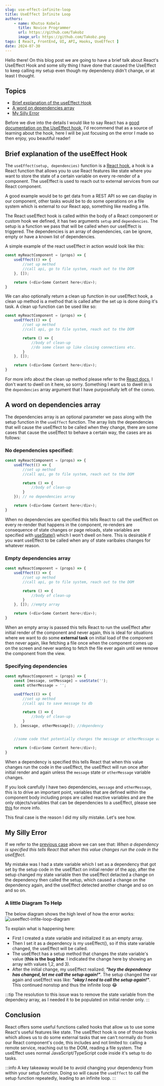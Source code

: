 ```yaml
---
slug: use-effect-infinite-loop
title: UseEffect Infinite Loop
authors: 
    - name: Khutso Kobela
      title: Novice Programmer
      url: https://github.com/Takobz
      image_url: https://github.com/Takobz.png
tags: [ React, FrontEnd, UI, API, Hooks, UseEffect ]
date: 2024-07-30
---
```


Hello there! On this blog post we are going to have a brief talk about React's UseEffect Hook and some silly thing I have done that caused the UseEffect to keep calling my setup even though my dependency didn't change, or at least I thought.

<!--truncate-->

## Topics
- [Brief explanation of the useEffect Hook](#brief-explanation-of-the-useeffect-hook)
- [A word on dependencies array](#a-word-on-dependencies-array)
- [My Silly Error](#my-silly-error)

Before we dive into the details I would like to say React has a [good documentation on the UseEffect hook](https://react.dev/reference/react/useEffect), I'd recommend that as a source of learning about the hook, here I will be just focusing on the error I made so then enjoy, you beautiful reader!

## Brief explanation of the useEffect Hook

The `useEffect(setup, dependencies)` function is a [React hook](https://react.dev/reference/react/hooks), a hook is a React function that allows you to use React features like state where you want to store the state of a certain variable on every re-render of a component. The useEffect is used to reach out to external services from our React component. 

A good example would be to get data from a REST API so we can display in our component, other tasks would be to do some operations on a file system which is external to our React app, something like reading a file.  

The React useEffect hook is called within the body of a React component or custom hook we defined, it has two arguments `setup` and `dependencies`. The setup is a function we pass that will be called when our useEffect is triggered. The dependencies is an array of dependencies, can be ignore, empty or have a known list of dependencies. 

A simple example of the react useEffect in action would look like this:
```js title="simple-react-snippet-using-useEffect"
const myReactComponent = (props) => {
    useEffect(() => {
        //set up method
        //call api, go to file system, reach out to the DOM
    }, []);

    return (<div>Some Content here</div>);
}
```

We can also optionally return a clean up function in our useEffect hook, a clean up method is a method that is called after the set up is done doing it's task. A clean up function can be used like so:

```js title="simple-react-snippet-using-useEffect-with-cleanup"
const myReactComponent = (props) => {
    useEffect(() => {
        //set up method
        //call api, go to file system, reach out to the DOM

        return () => {
            //body of clean-up
            //do some clean up like closing connections etc.
        }
    }, []);

    return (<div>Some Content here</div>);
}
```

For more info about the clean up method please refer to the [React docs](https://react.dev/reference/react), I don't want to dwell on it here, so sorry. Something I want us to dwell in is the `dependencies` array argument that I have purposefully left of the convo.

## A word on dependencies array
The dependencies array is an optional parameter we pass along with the setup function in the `useEffect` function. The array lists the dependencies that will cause the useEffect to be called when they change, there are some cases that cause the useEffect to behave a certain way, the cases are as follows:

### No dependencies specified:

```js title=no-dependencies-specified
const myReactComponent = (props) => {
    useEffect(() => {
        //set up method
        //call api, go to file system, reach out to the DOM

        return () => {
            //body of clean-up
        }
    }); // no dependencies array

    return (<div>Some Content here</div>);
}
```
When no dependencies are specified this tells React to call the useEffect on every re-render that happens in the component, re-renders are consequence of state changes or page reloads, state variables are specified with [useState()](https://react.dev/reference/react/useState) which I won't dwell on here. This is desirable if you want useEffect to be called when any of state varibales changes for whatever reason.


### Empty dependencies array
```js title=empty-dependencies-specified
const myReactComponent = (props) => {
    useEffect(() => {
        //set up method
        //call api, go to file system, reach out to the DOM

        return () => {
            //body of clean-up
        }
    }, []); //empty array

    return (<div>Some Content here</div>);
}
```
When an empty array is passed this tells React to run the useEffect after initial render of the component and never again, this is ideal for situations where we want to do some **external task** on initial load of the component then never again, like fetching a file once when the component comes up on the screen and never wanting to fetch the file ever again until we remove the component from the view.

### Specifying dependencies
```js title=dependencies-specified
const myReactComponent = (props) => {
    const [message, setMessage] = useState('');
    const otherMessage = '';

    useEffect(() => {
        //set up method
        //call api to save message to db

        return () => {
            //body of clean-up
        }
    }, [message, otherMessage]); //dependency


    //some code that potentially changes the message or otherMessage variables

    return (<div>Some Content here</div>);
}
```

When a dependency is specified this tells React that when this value changes run the code in the useEffect, the useEffect will run once after initial render and again unless the `message` state or `otherMessage` variable changes.   

If you look carefully I have two dependencies, `message` and `otherMessage`, this is to drive an important point, variables that are defined within the component body including props are called reactive variables and are the only objects/variables that can be dependencies to a useEffect, please see [this](https://react.dev/learn/lifecycle-of-reactive-effects#effects-react-to-reactive-values) for more info.

This final case is the reason I did my silly mistake. Let's see how.


## My Silly Error
If we refer to the [previous case](#specifying-dependencies) above we can see that: _When a dependency is specified this tells React that when this value changes run the code in the useEffect_.   

My mistake was I had a state variable which I set as a dependency that got set by the setup code in the useEffact on initial render of the app, after the setup changed my state variable then the useEffect detacted a change on the dependency then called the setup, which caused a change on the dependency again, and the useEffect detected another change and so on and so on.

### A little Diagram To Help
The below diagram shows the high level of how the error works:
![useeffect-infite-loop-diagram](../../../static/img/blog-images/use-effect-infite-loop/useEffect-infite-loop-diagram.png)

To explain what is happening here:
- First I created a state variable and initialized it as an empty array.
- Then I set it as a dependency is my useEffect(), so if this state variable changed, the useEffect will be called.
- The useEffect has a setup method that changes the state variable's value (**this is the bug btw**. I indicated the change here by showing an array with values 1,2, and 3).
- After the initial change, my useEffect realized; **_"hey the dependency has changed, let me call the setup again!"_**. The setup changed the var again and useEffect was like: **_"okay I need to call the setup again!"_**. This continued nonstop and thus the infinite loop 😂

:::tip
The resolution to this issue was to remove the state variable from the dependecy array, as I needed it to be populated on initial render only.
:::

## Conclusion
React offers some useful functions called hooks that allow us to use some React's useful features like state. The useEffect hook is one of those hooks which allows us to do some external tasks that we can't normally do from our React component's code, this includes and not limited to: calling a remote service, reaching out to the DOM, reading a file system. The useEffect uses normal JavaScript/TypeScript code inside it's setup to do tasks.

:::info
A key takeaway would be to avoid changing your dependency from within your setup function. Doing so will cause the `useEffect` to call the setup function repeatedly, leading to an infinite loop.
:::
